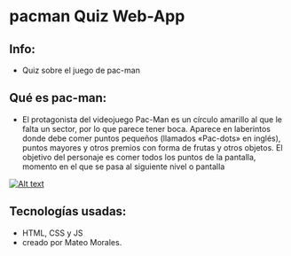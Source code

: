 # pacman Quiz Web-App


## Info:
* Quiz sobre el juego de pac-man 

## Qué es pac-man:
* El protagonista del videojuego Pac-Man es un círculo amarillo al que le falta un sector, por lo que parece tener boca. Aparece en laberintos donde debe comer puntos pequeños (llamados «Pac-dots» en inglés), puntos mayores y otros premios con forma de frutas y otros objetos. El objetivo del personaje es comer todos los puntos de la pantalla, momento en el que se pasa al siguiente nivel o pantalla

[![Alt text](https://upload.wikimedia.org/wikipedia/commons/4/44/Arbres_et_lumi%C3%A8res_Pac.JPG)](https://upload.wikimedia.org/wikipedia/commons/4/44/Arbres_et_lumi%C3%A8res_Pac.JPG)

## Tecnologías usadas:
* HTML, CSS y JS
* creado por Mateo Morales.

